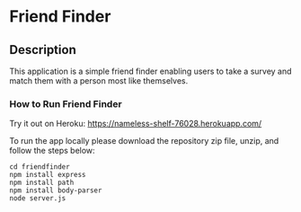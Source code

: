 # Friend Finder

## Description

This application is a simple friend finder enabling users to take a survey and match them with a person most like themselves.

### How to Run Friend Finder

Try it out on Heroku: https://nameless-shelf-76028.herokuapp.com/

To run the app locally please download the repository zip file, unzip, and follow the steps below:

	cd friendfinder
	npm install express
	npm install path
  	npm install body-parser
  	node server.js
